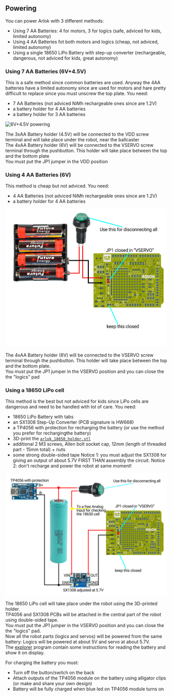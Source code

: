 ## Powering

You can power Arlok with 3 different methods:
- Using 7 AA Batteries: 4 for motors, 3 for logics (safe, adviced for kids, limited autonomy)
- Using 4 AA Batteries fot both motors and logics (cheap, not adviced, limited autonomy)
- Using a single 18650 LiPo Battery with step-up converter (rechargeable, dangerous, not adviced for kids, great autonomy)

### Using 7 AA Batteries (6V+4.5V)
This is a safe method since common batteries are used. Anyway the 4AA batteries have a limited autonomy since are used for motors and hare pretty difficult to replace since you must unscrew the top plate.
You need:
- 7 AA Batteries (not adviced NiMh rechargeable ones since are 1.2V)
- a battery holder for 4 AA batteries
- a battery holder for 3 AA batteries

![6V+4.5V powering](../media/instructions/powering/AA_6V%2B4v5.png)

The 3xAA Battery holder (4.5V) will be connected to the VDD screw terminal and will take place under the robot, near the ballcaster  
The 4xAA Battery holder (6V) will be connected to the VSERVO screw terminal through the pushbutton. This holder will take place between the top and the bottom plate  
You must put the JP1 jumper in the VDD position

### Using 4 AA Batteries (6V)
This method is cheap but not adviced.
You need:
- 4 AA Batteries (not adviced NiMh rechargeable ones since are 1.2V)
- a battery holder for 4 AA batteries

![6V powering](../media/instructions/powering/AA_6V_only.png)  

The 4xAA Battery holder (6V) will be connected to the VSERVO screw terminal through the pushbutton. This holder will take place between the top and the bottom plate.  
You must put the JP1 jumper in the VSERVO position and you can close the the "logics" pad

### Using a 18650 LiPo cell
This method is the best but not adviced for kids since LiPo cells are dangerous and need to be handled with lot of care.
You need:
- 18650 LiPo Battery with tabs
- an SX1308 Step-Up Converter (PCB signature is HW668)
- a TP4056 with protection for recharging the battery (or use the method you prefer for rechargingthe battery)
- 3D-print the [`arlok_18650_holder.stl`](../cad/stl/arlok_18650_holder.stl)
- additional 2 M3 screws, Allen bolt socket cap, 12mm (length of threaded part - 15mm total) + nuts
- some strong double-sided tape 
Notice 1: you must adjust the SX1308 for giving an output of about 5.7V FIRST THAN assembly the circuit.
Notice 2: don't recharge and power the robot at same moment!

![18650 powering](../media/instructions/powering/18650.png)

The 18650 LiPo cell will take place under the robot using the 3D-printed holder.  
TP4056 and SX1308 PCBs will be attached in the central part of the robot using double-sided tape.  
You must put the JP1 jumper in the VSERVO position and you can close the the "logics" pad.  
Now all the robot parts (logics and servos) will be powered from the same battery: Logics will be powered at about 5V and servo at about 5.7V.  
The [explorer](../arduino/explorer/) program contain some instructions for reading the battery and show it on display.

For charging the battery you must:
- Turn off the button/switch on the back
- Attach outputs of the TP4056 module on the battery using alligator clips (or make and share your own design)
- Battery will be fully charged when blue led on TP4056 module turns on 
